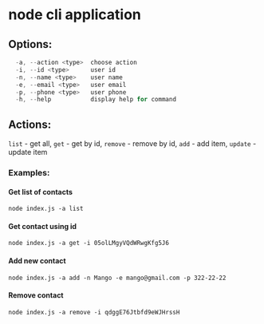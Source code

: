 # node cli application

## Options:
```js
  -a, --action <type>  choose action
  -i, --id <type>      user id
  -n, --name <type>    user name
  -e, --email <type>   user email
  -p, --phone <type>   user phone
  -h, --help           display help for command
```

## Actions:
  `list` -    get all,
  `get` -     get by id,
  `remove` -  remove by id,
  `add` -     add item,
  `update` -  update item

### Examples:
  #### Get list of contacts
  `node index.js -a list`
  #### Get contact using id
  `node index.js -a get -i 05olLMgyVQdWRwgKfg5J6`
  #### Add new contact
  `node index.js -a add -n Mango -e mango@gmail.com -p 322-22-22`
  #### Remove contact
  `node index.js -a remove -i qdggE76Jtbfd9eWJHrssH`
